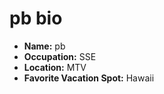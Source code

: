 # pb bio

- **Name:** pb
- **Occupation:** SSE
- **Location:** MTV
- **Favorite Vacation Spot:** Hawaii
